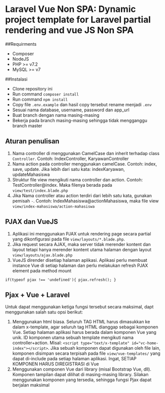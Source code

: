 # Laravel Vue Non SPA: Dynamic project template for Laravel partial rendering and vue JS Non SPA

##Requirments
* Composer
* NodeJS
* PHP >= v7.2
* MySQL >= v7

##Instalasi
* Clone repository ini
* Run command `composer install`
* Run command `npm install`
* Copy file `.env.example` dan hasil copy tersebut rename menjadi `.env`
* Sesuai nama database, username, password dan app_url
* Buat branch dengan nama masing-masing
* Bekerja pada branch masing-masing sehingga tidak mengganggu branch master

## Aturan penulisan
1. Nama controller di menggunakan CamelCase dan inherit terhadap class `Controller`. Contoh: IndexController, KaryawanController
2. Nama action pada controller menggunakan camelCase. Contoh: index, save, update. Jika lebih dari satu kata: indexKaryawan, updateMahasiswa
3. Struktur file view mengikuti nama controller dan action. Contoh: TestController@index. Maka filenya berada pada `view/test/index.blade.php`
4. Jika Nama controller atau action terdiri dari lebih satu kata, gunakan pemisah `-`. Contoh: IndexMahasiswa@actionMahasiswa, maka file view `view/index-mahasiswa/action-mahasiswa`

## PJAX dan VueJS
1. Aplikasi ini menggunakan PJAX untuk rendering page secara partial yang dikonfigurasi pada file `view/layouts/*.blade.php`.
2. Jika request secara AJAX, maka server tidak merender kontent dan layout tetapi hanya merender kontent utama halaman dengan layout `view/layouts/ajax.blade.php`
3. VueJS dirender disetiap halaman aplikasi. Aplikasi perlu membuat instance Vue di setiap halaman dan perlu melakukan refresh PJAX element pada method mount

``
if(typeof pjax !== 'undefined'){
    pjax.refresh();
}
``

## Pjax + Vue + Laravel
Untuk dapat menggunakan ketiga fungsi tersebut secara maksimal, dapt menggunakan salah satu opsi berikut:
1. Menggunakan html biasa.
    Seluruh TAG HTML harus dimasukkan ke dalam x-template, agar seluruh tag HTML dianggap sebagai komponen Vue. Setiap halaman aplikasi harus berada dalam komponen Vue yang unik. ID komponen utama sebuah template mengikuti nama controller+action. Misal: `<script type="text/x-template" id="vc-home-index"></script>`. Jika sebuah komponen dapat digunakan oleh file lain, komponen disimpan secara terpisah pada file `view/vue-templates/` yang dapat di-include pada setiap halaman aplikasi. Ingat, SETIAP KOMPONEN HARUS DIREGISTRASI di Vue
2. Menggunakan componen Vue dari library (misal Bootstrap Vue, dll).
Komponen tampilan dapat dilihat di masing-masing library. Silakan menggunakan komponen yang tersedia, sehingga fungsi Pjax dapat berjalan maksimal
   
